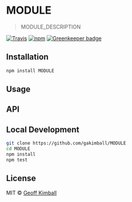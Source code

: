 # MODULE

> MODULE_DESCRIPTION

[![Travis](https://img.shields.io/travis/gakimball/MODULE.svg?maxAge=2592000)](https://travis-ci.org/gakimball/MODULE) [![npm](https://img.shields.io/npm/v/MODULE.svg?maxAge=2592000)](https://www.npmjs.com/package/MODULE) [![Greenkeeper badge](https://badges.greenkeeper.io/gakimball/module.svg)](https://greenkeeper.io/)

## Installation

```bash
npm install MODULE
```

## Usage

## API

## Local Development

```bash
git clone https://github.com/gakimball/MODULE
cd MODULE
npm install
npm test
```

## License

MIT &copy; [Geoff Kimball](http://geoffkimball.com)
